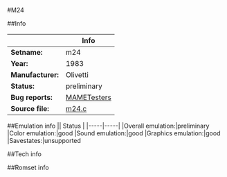 #M24

##Info

||Info|
|-----|-----|
|**Setname:**|m24
|**Year:**|1983
|**Manufacturer:**|Olivetti
|**Status:**|preliminary
|**Bug reports:**|[MAMETesters](http://mametesters.org/view_all_set.php?type=1&temporary=y&search=m24.c)
|**Source file:**|[m24.c](https://github.com/mamedev/mame/blob/master/src/mess/drivers/m24.c)

##Emulation info
|| Status |
|-----|-----|
|Overall emulation:|preliminary
|Color emulation:|good
|Sound emulation:|good
|Graphics emulation:|good
|Savestates:|unsupported

##Tech info

##Romset info

<!--- START OF EDITED COMMENT DO NOT TOUCH TEXT ABOVE-->
